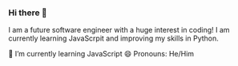 ### Hi there 👋

I am a future software engineer with a huge interest in coding! I am currently learning JavaScrpit and improving my skills in Python.

🌱 I’m currently learning JavaScript
😄 Pronouns: He/Him
<!--
**honestly29/honestly29** is a ✨ _special_ ✨ repository because its `README.md` (this file) appears on your GitHub profile.

Here are some ideas to get you started:

- 🔭 I’m currently working on ...
- 🌱 I’m currently learning JavaScript
- 👯 I’m looking to collaborate on ...
- 🤔 I’m looking for help with ...
- 💬 Ask me about ...
- 📫 How to reach me: ...
- 😄 Pronouns: He/Him
- ⚡ Fun fact: ...
-->
